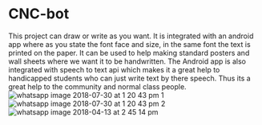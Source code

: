 # CNC-bot
This project can draw or write as you want. It is integrated with an android app where as you state the font face and size, in the same font the text is printed on the paper. It can be used to help making standard posters and wall sheets where we want it to be handwritten. The Android app is also integrated with speech to text api which makes it a great help to handicapped students who can just write text by there speech. Thus its a great help to the community and normal class people.
![whatsapp image 2018-07-30 at 1 20 43 pm 1](https://user-images.githubusercontent.com/37550379/43384664-512c8c6c-93fc-11e8-93fe-9c3425f9a73e.jpeg)
![whatsapp image 2018-07-30 at 1 20 43 pm 2](https://user-images.githubusercontent.com/37550379/43384766-9b07c89c-93fc-11e8-9135-3f710cfbf8f8.jpeg)
![whatsapp image 2018-04-13 at 2 45 14 pm](https://user-images.githubusercontent.com/37550379/43414825-8f6b45ae-9451-11e8-8c45-a3f6aea88f47.jpeg)
